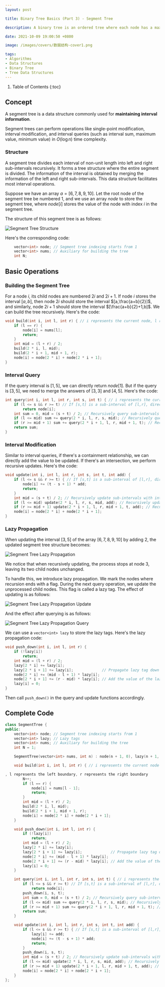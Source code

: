 ```yaml
---
layout: post

title: Binary Tree Basics (Part 3) - Segment Tree

description: A binary tree is an ordered tree where each node has a maximum of two children. It is the simplest and most essential type of tree.

date: 2021-10-09 19:00:50 +0800

image: /images/covers/数据结构-cover1.png

tags:
- Algorithms
- Data Structures
- Binary Tree
- Tree Data Structures
---
```


1. Table of Contents
{:toc}

## Concept
A segment tree is a data structure commonly used for **maintaining interval information**.

Segment trees can perform operations like single-point modification, interval modification, and interval queries (such as interval sum, maximum value, minimum value) in $O(\log n)$ time complexity.

### Structure

A segment tree divides each interval of non-unit length into left and right sub-intervals recursively. It forms a tree structure where the entire segment is divided. The information of the interval is obtained by merging the information of the left and right sub-intervals. This data structure facilitates most interval operations.

Suppose we have an array $a=[6,7,8,9,10]$. Let the root node of the segment tree be numbered $1$, and we use an array $node$ to store the segment tree, where $node[i]$ stores the value of the node with index $i$ in the segment tree.

The structure of this segment tree is as follows:

![Segment Tree Structure](/images/posts/segmenttree1.png)

Here's the corresponding code:

```cpp
    vector<int> node; // Segment tree indexing starts from 1
    vector<int> nums; // Auxiliary for building the tree
    int N;
```

## Basic Operations
### Building the Segment Tree

For a node $i$, its child nodes are numbered $2i$ and $2i+1$. If node $i$ stores the interval $[a,b]$, then node $2i$ should store the interval $[a,\frac{a+b}{2}]$, and similarly, node $2i+1$ should store the interval $[\frac{a+b}{2}+1,b]$. We can build the tree recursively. Here's the code:

```cpp
void build(int i, int l, int r) { // i represents the current node, l represents the left boundary, r represents the right boundary
    if (l == r) {
        node[i] = nums[l];
        return;
    }
    int mid = (l + r) / 2;
    build(2 * i, l, mid);
    build(2 * i + 1, mid + 1, r);
    node[i] = node[2 * i] + node[2 * i + 1];
}
```

### Interval Query
If the query interval is $[1,5]$, we can directly return $node[1]$. But if the query is $[3,5]$, we need to merge the answers of $[3,3]$ and $[4,5]$. Here's the code:

```cpp
int query(int i, int l, int r, int s, int t) { // i represents the current node, [l,r] is the query interval, [s,t] represents the interval covered by the current node
    if (l <= s && r >= t) // If [s,t] is a sub-interval of [l,r], directly return
        return node[i];
    int sum = 0, mid = (s + t) / 2; // Recursively query sub-intervals with intersections
    if (l <= mid) sum += query(2 * i, l, r, s, mid); // Recursively query left subtree
    if (r >= mid + 1) sum += query(2 * i + 1, l, r, mid + 1, t); // Recursively query right subtree
    return sum;
}
```

### Interval Modification
Similar to interval queries, if there's a containment relationship, we can directly add the value to be updated. If there's an intersection, we perform recursive updates. Here's the code:

```cpp
void update(int i, int l, int r, int s, int t, int add) {
    if (l <= s && r >= t) { // If [s,t] is a sub-interval of [l,r], directly update
        node[i] += (t - s + 1) * add;
        return;
    }
    int mid = (s + t) / 2; // Recursively update sub-intervals with intersections
    if (l <= mid) update(2 * i, l, r, s, mid, add); // Recursively update left subtree
    if (r >= mid + 1) update(2 * i + 1, l, r, mid + 1, t, add); // Recursively update right subtree
    node[i] = node[2 * i] + node[2 * i + 1];
}
```

### Lazy Propagation
When updating the interval $[3,5]$ of the array $[6,7,8,9,10]$ by adding $2$, the updated segment tree structure becomes:

![Segment Tree Lazy Propagation](/images/posts/segmenttree2.png)

We notice that when recursively updating, the process stops at node $3$, leaving its two child nodes unchanged.

To handle this, we introduce lazy propagation. We mark the nodes where recursion ends with a flag. During the next query operation, we update the unprocessed child nodes. This flag is called a lazy tag. The effect of updating is as follows:

![Segment Tree Lazy Propagation Update](/images/posts/segmenttree3.png)

And the effect after querying is as follows:

![Segment Tree Lazy Propagation Query](/images/posts/segmenttree4.png)

We can use a `vector<int> lazy` to store the lazy tags. Here's the lazy propagation code:

```cpp
void push_down(int i, int l, int r) {
    if (!lazy[i])
        return;
    int mid = (l + r) / 2;
    lazy[2 * i] += lazy[i];
    lazy[2 * i + 1] += lazy[i];             // Propagate lazy tag down
    node[2 * i] += (mid - l + 1) * lazy[i];
    node[2 * i + 1] += (r - mid) * lazy[i]; // Add the value of the lazy tag to the child nodes
    lazy[i] = 0;
}
```

Then call `push_down()` in the query and update functions accordingly.

## Complete Code

```cpp
class SegmentTree {
public:
    vector<int> node; // Segment tree indexing starts from 1
    vector<int> lazy; // Lazy tags
    vector<int> nums; // Auxiliary for building the tree
    int N = 1;

    SegmentTree(vector<int> nums, int n) : node(n + 1, 0), lazy(n + 1, 0), nums(nums) {}

    void build(int i, int l, int r) { // i represents the current node

, l represents the left boundary, r represents the right boundary
        N++;
        if (l == r) {
            node[i] = nums[l - 1];
            return;
        }
        int mid = (l + r) / 2;
        build(2 * i, l, mid);
        build(2 * i + 1, mid + 1, r);
        node[i] = node[2 * i] + node[2 * i + 1];
    }

    void push_down(int i, int l, int r) {
        if (!lazy[i])
            return;
        int mid = (l + r) / 2;
        lazy[2 * i] += lazy[i];
        lazy[2 * i + 1] += lazy[i];             // Propagate lazy tag down
        node[2 * i] += (mid - l + 1) * lazy[i];
        node[2 * i + 1] += (r - mid) * lazy[i]; // Add the value of the lazy tag to the child nodes
        lazy[i] = 0;
    }

    int query(int i, int l, int r, int s, int t) { // i represents the current node, [l,r] is the query interval, [s,t] represents the interval covered by the current node
        if (l <= s && r >= t) // If [s,t] is a sub-interval of [l,r], directly return
            return node[i];
        push_down(i, s, t);
        int sum = 0, mid = (s + t) / 2; // Recursively query sub-intervals with intersections
        if (l <= mid) sum += query(2 * i, l, r, s, mid); // Recursively query left subtree
        if (r >= mid + 1) sum += query(2 * i + 1, l, r, mid + 1, t); // Recursively query right subtree
        return sum;
    }

    void update(int i, int l, int r, int s, int t, int add) {
        if (l <= s && r >= t) { // If [s,t] is a sub-interval of [l,r], directly update
            lazy[i] += add;
            node[i] += (t - s + 1) * add;
            return;
        }
        push_down(i, s, t);
        int mid = (s + t) / 2; // Recursively update sub-intervals with intersections
        if (l <= mid) update(2 * i, l, r, s, mid, add); // Recursively update left subtree
        if (r >= mid + 1) update(2 * i + 1, l, r, mid + 1, t, add); // Recursively update right subtree
        node[i] = node[2 * i] + node[2 * i + 1];
    }
};
```
